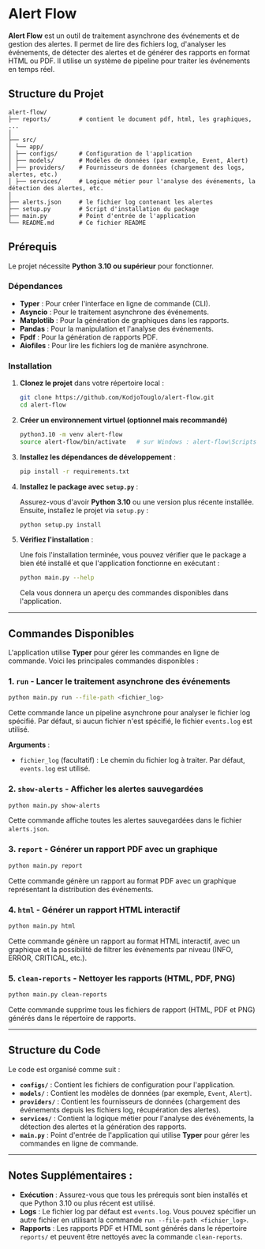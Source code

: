 # Alert Flow

**Alert Flow** est un outil de traitement asynchrone des événements et de gestion des alertes. Il permet de lire des fichiers log, d'analyser les événements, de détecter des alertes et de générer des rapports en format HTML ou PDF. Il utilise un système de pipeline pour traiter les événements en temps réel.

## Structure du Projet
```
alert-flow/
├── reports/        # contient le document pdf, html, les graphiques, ...
│
├── src/
│ └── app/
│ ├── configs/      # Configuration de l'application
│ ├── models/       # Modèles de données (par exemple, Event, Alert)
│ ├── providers/    # Fournisseurs de données (chargement des logs, alertes, etc.)
│ ├── services/     # Logique métier pour l'analyse des événements, la détection des alertes, etc.
│
├── alerts.json     # le fichier log contenant les alertes
├── setup.py        # Script d'installation du package
├── main.py         # Point d'entrée de l'application
└── README.md       # Ce fichier README
```


## Prérequis

Le projet nécessite **Python 3.10 ou supérieur** pour fonctionner.

### Dépendances

- **Typer** : Pour créer l'interface en ligne de commande (CLI).
- **Asyncio** : Pour le traitement asynchrone des événements.
- **Matplotlib** : Pour la génération de graphiques dans les rapports.
- **Pandas** : Pour la manipulation et l'analyse des événements.
- **Fpdf** : Pour la génération de rapports PDF.
- **Aiofiles** : Pour lire les fichiers log de manière asynchrone.

### Installation

1. **Clonez le projet** dans votre répertoire local :

   ```bash
   git clone https://github.com/KodjoTouglo/alert-flow.git
   cd alert-flow
   ```

2. **Créer un environnement virtuel (optionnel mais recommandé)**
   ```bash
   python3.10 -m venv alert-flow
   source alert-flow/bin/activate   # sur Windows : alert-flow\Scripts\activate
   ```
3. **Installez les dépendances de développement** :

   ```bash
   pip install -r requirements.txt
   ```

4. **Installez le package avec `setup.py`** :

   Assurez-vous d'avoir **Python 3.10** ou une version plus récente installée. Ensuite, installez le projet via `setup.py` :

   ```bash
   python setup.py install
   ```

5. **Vérifiez l'installation** :

   Une fois l'installation terminée, vous pouvez vérifier que le package a bien été installé et que l'application fonctionne en exécutant :

   ```bash
   python main.py --help
   ```

   Cela vous donnera un aperçu des commandes disponibles dans l'application.

---

## Commandes Disponibles

L'application utilise **Typer** pour gérer les commandes en ligne de commande. Voici les principales commandes disponibles :

### 1. `run` - Lancer le traitement asynchrone des événements

```bash
python main.py run --file-path <fichier_log>
```

Cette commande lance un pipeline asynchrone pour analyser le fichier log spécifié. Par défaut, si aucun fichier n'est spécifié, le fichier `events.log` est utilisé.

**Arguments** :

- `fichier_log` (facultatif) : Le chemin du fichier log à traiter. Par défaut, `events.log` est utilisé.

### 2. `show-alerts` - Afficher les alertes sauvegardées

```bash
python main.py show-alerts
```

Cette commande affiche toutes les alertes sauvegardées dans le fichier `alerts.json`.

### 3. `report` - Générer un rapport PDF avec un graphique

```bash
python main.py report
```

Cette commande génère un rapport au format PDF avec un graphique représentant la distribution des événements.

### 4. `html` - Générer un rapport HTML interactif

```bash
python main.py html
```

Cette commande génère un rapport au format HTML interactif, avec un graphique et la possibilité de filtrer les événements par niveau (INFO, ERROR, CRITICAL, etc.).

### 5. `clean-reports` - Nettoyer les rapports (HTML, PDF, PNG)

```bash
python main.py clean-reports
```

Cette commande supprime tous les fichiers de rapport (HTML, PDF et PNG) générés dans le répertoire de rapports.

---

## Structure du Code

Le code est organisé comme suit :

- **`configs/`** : Contient les fichiers de configuration pour l'application.
- **`models/`** : Contient les modèles de données (par exemple, `Event`, `Alert`).
- **`providers/`** : Contient les fournisseurs de données (chargement des événements depuis les fichiers log, récupération des alertes).
- **`services/`** : Contient la logique métier pour l'analyse des événements, la détection des alertes et la génération des rapports.
- **`main.py`** : Point d'entrée de l'application qui utilise **Typer** pour gérer les commandes en ligne de commande.

---

## Notes Supplémentaires :

- **Exécution** : Assurez-vous que tous les prérequis sont bien installés et que Python 3.10 ou plus récent est utilisé.
- **Logs** : Le fichier log par défaut est `events.log`. Vous pouvez spécifier un autre fichier en utilisant la commande `run --file-path <fichier_log>`.
- **Rapports** : Les rapports PDF et HTML sont générés dans le répertoire `reports/` et peuvent être nettoyés avec la commande `clean-reports`.